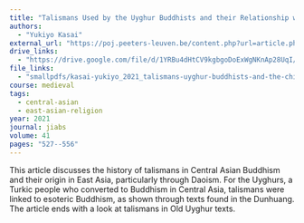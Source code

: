 ```yaml
---
title: "Talismans Used by the Uyghur Buddhists and their Relationship with the Chinese Tradition"
authors:
  - "Yukiyo Kasai"
external_url: "https://poj.peeters-leuven.be/content.php?url=article.php&id=3290301&journal_code=JIABS"
drive_links:
  - "https://drive.google.com/file/d/1YRBu4dHtCV9kgbgoDoExWgNKnAp28UqI/view?usp=sharing"
file_links:
  - "smallpdfs/kasai-yukiyo_2021_talismans-uyghur-buddhists-and-the-chinese-tradition.pdf"
course: medieval
tags:
  - central-asian
  - east-asian-religion
year: 2021
journal: jiabs
volume: 41
pages: "527--556" 
---
```


This article discusses the history of talismans in Central Asian Buddhism and their origin in East Asia, particularly through Daoism. For the Uyghurs, a Turkic people who converted to Buddhism in Central Asia, talismans were linked to esoteric Buddhism, as shown through texts found in the Dunhuang. The article ends with a look at talismans in Old Uyghur texts.